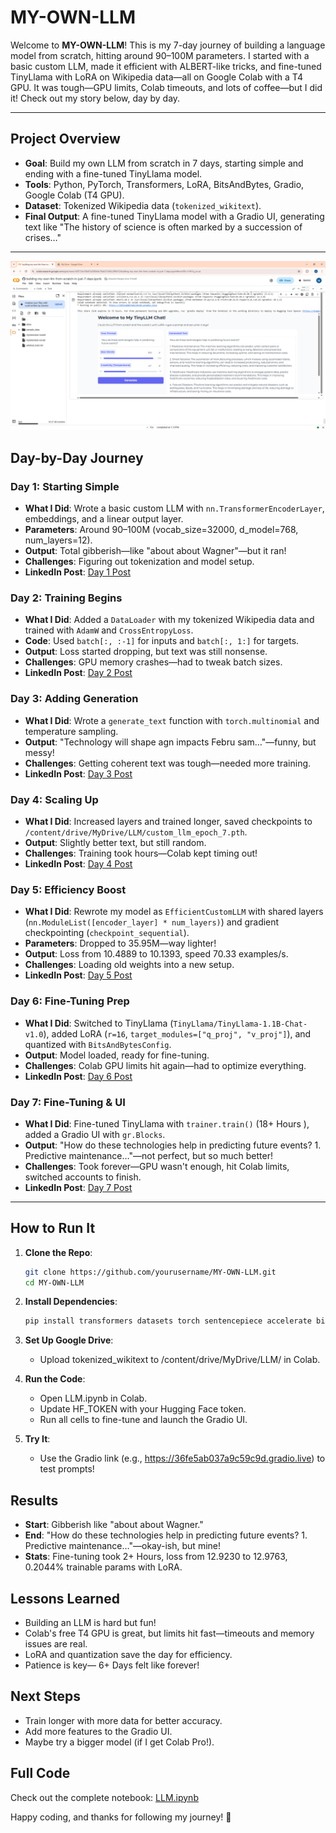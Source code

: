 # MY-OWN-LLM

Welcome to **MY-OWN-LLM**! This is my 7-day journey of building a language model from scratch, hitting around 90–100M parameters. I started with a basic custom LLM, made it efficient with ALBERT-like tricks, and fine-tuned TinyLlama with LoRA on Wikipedia data—all on Google Colab with a T4 GPU. It was tough—GPU limits, Colab timeouts, and lots of coffee—but I did it! Check out my story below, day by day.

---

## Project Overview

- **Goal**: Build my own LLM from scratch in 7 days, starting simple and ending with a fine-tuned TinyLlama model.
- **Tools**: Python, PyTorch, Transformers, LoRA, BitsAndBytes, Gradio, Google Colab (T4 GPU).
- **Dataset**: Tokenized Wikipedia data (`tokenized_wikitext`).
- **Final Output**: A fine-tuned TinyLlama model with a Gradio UI, generating text like "The history of science is often marked by a succession of crises…"

---
![Description of the image](https://raw.githubusercontent.com/manu14357/MY-OWN-LLM/refs/heads/main/Screenshot%202025-04-02%20131746.png)

## Day-by-Day Journey

### Day 1: Starting Simple
- **What I Did**: Wrote a basic custom LLM with `nn.TransformerEncoderLayer`, embeddings, and a linear output layer.
- **Parameters**: Around 90–100M (vocab_size=32000, d_model=768, num_layers=12).
- **Output**: Total gibberish—like "about about Wagner"—but it ran!
- **Challenges**: Figuring out tokenization and model setup.
- **LinkedIn Post**: [Day 1 Post](https://www.linkedin.com/posts/manu1435_day1of7llmjourney-machinelearning-ai-activity-7309991608031006721-_69S?utm_source=social_share_send&utm_medium=member_desktop_web&rcm=ACoAADjcrkQBSEeDXyyLLO9JOr3MIWAXPdCzDJ8)
  
### Day 2: Training Begins
- **What I Did**: Added a `DataLoader` with my tokenized Wikipedia data and trained with `AdamW` and `CrossEntropyLoss`.
- **Code**: Used `batch[:, :-1]` for inputs and `batch[:, 1:]` for targets.
- **Output**: Loss started dropping, but text was still nonsense.
- **Challenges**: GPU memory crashes—had to tweak batch sizes.
- **LinkedIn Post**: [Day 2 Post](https://www.linkedin.com/posts/manu1435_day2of7llmjourney-machinelearning-ai-activity-7310334940376702977-81IE?utm_source=social_share_send&utm_medium=member_desktop_web&rcm=ACoAADjcrkQBSEeDXyyLLO9JOr3MIWAXPdCzDJ8)
  
### Day 3: Adding Generation
- **What I Did**: Wrote a `generate_text` function with `torch.multinomial` and temperature sampling.
- **Output**: "Technology will shape agn impacts Febru sam…"—funny, but messy!
- **Challenges**: Getting coherent text was tough—needed more training.
- **LinkedIn Post**: [Day 3 Post](https://www.linkedin.com/posts/manu1435_day3of7llmjourney-machinelearning-ai-activity-7310702821790670848-0mk2?utm_source=social_share_send&utm_medium=member_desktop_web&rcm=ACoAADjcrkQBSEeDXyyLLO9JOr3MIWAXPdCzDJ8)

### Day 4: Scaling Up
- **What I Did**: Increased layers and trained longer, saved checkpoints to `/content/drive/MyDrive/LLM/custom_llm_epoch_7.pth`.
- **Output**: Slightly better text, but still random.
- **Challenges**: Training took hours—Colab kept timing out!
- **LinkedIn Post**: [Day 4 Post](https://www.linkedin.com/posts/manu1435_day4of7llmjourney-machinelearning-ai-activity-7311068861276069892-ikSh?utm_source=social_share_send&utm_medium=member_desktop_web&rcm=ACoAADjcrkQBSEeDXyyLLO9JOr3MIWAXPdCzDJ8)
  
### Day 5: Efficiency Boost
- **What I Did**: Rewrote my model as `EfficientCustomLLM` with shared layers (`nn.ModuleList([encoder_layer] * num_layers)`) and gradient checkpointing (`checkpoint_sequential`).
- **Parameters**: Dropped to 35.95M—way lighter!
- **Output**: Loss from 10.4889 to 10.1393, speed 70.33 examples/s.
- **Challenges**: Loading old weights into a new setup.
- **LinkedIn Post**: [Day 5 Post](https://www.linkedin.com/posts/manu1435_day5of7llmjourney-machinelearning-ai-activity-7312082341974196225-OxTe?utm_source=social_share_send&utm_medium=member_desktop_web&rcm=ACoAADjcrkQBSEeDXyyLLO9JOr3MIWAXPdCzDJ8) 

### Day 6: Fine-Tuning Prep
- **What I Did**: Switched to TinyLlama (`TinyLlama/TinyLlama-1.1B-Chat-v1.0`), added LoRA (`r=16`, `target_modules=["q_proj", "v_proj"]`), and quantized with `BitsAndBytesConfig`.
- **Output**: Model loaded, ready for fine-tuning.
- **Challenges**: Colab GPU limits hit again—had to optimize everything.
- **LinkedIn Post**: [Day 6 Post](https://www.linkedin.com/posts/manu1435_day6of7llmjourney-machinelearning-ai-activity-7312554194391994369-4zqp?utm_source=social_share_send&utm_medium=member_desktop_web&rcm=ACoAADjcrkQBSEeDXyyLLO9JOr3MIWAXPdCzDJ8) 

### Day 7: Fine-Tuning & UI
- **What I Did**: Fine-tuned TinyLlama with `trainer.train()` (18+ Hours ), added a Gradio UI with `gr.Blocks`.
- **Output**: "How do these technologies help in predicting future events? 1. Predictive maintenance…"—not perfect, but so much better!
- **Challenges**: Took forever—GPU wasn't enough, hit Colab limits, switched accounts to finish.
- **LinkedIn Post**: [Day 7 Post](https://www.linkedin.com/placeholder-day7) 

---

## How to Run It

1. **Clone the Repo**:
   ```bash
   git clone https://github.com/yourusername/MY-OWN-LLM.git
   cd MY-OWN-LLM
   ```

2. **Install Dependencies**:
   ```bash
   pip install transformers datasets torch sentencepiece accelerate bitsandbytes peft gradio
   ```

3. **Set Up Google Drive**:
   * Upload tokenized_wikitext to /content/drive/MyDrive/LLM/ in Colab.

4. **Run the Code**:
   * Open LLM.ipynb in Colab.
   * Update HF_TOKEN with your Hugging Face token.
   * Run all cells to fine-tune and launch the Gradio UI.

5. **Try It**:
   * Use the Gradio link (e.g., https://36fe5ab037a9c59c9d.gradio.live) to test prompts!

## Results

* **Start**: Gibberish like "about about Wagner."
* **End**: "How do these technologies help in predicting future events? 1. Predictive maintenance…"—okay-ish, but mine!
* **Stats**: Fine-tuning took 2+ Hours, loss from 12.9230 to 12.9763, 0.2044% trainable params with LoRA.

## Lessons Learned

* Building an LLM is hard but fun!
* Colab's free T4 GPU is great, but limits hit fast—timeouts and memory issues are real.
* LoRA and quantization save the day for efficiency.
* Patience is key— 6+ Days felt like forever!

## Next Steps

* Train longer with more data for better accuracy.
* Add more features to the Gradio UI.
* Maybe try a bigger model (if I get Colab Pro!).

## Full Code

Check out the complete notebook: [LLM.ipynb](./LLM.ipynb)

Happy coding, and thanks for following my journey! 🚀
